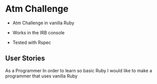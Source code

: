 # Atm Challenge

* Atm Challenge in vanilla Ruby

* Works in the IRB console

* Tested with Rspec

## User Stories 

As a Programmer 
In order to learn so basic Ruby 
I would like to make a programmer that uses vanilla Ruby



